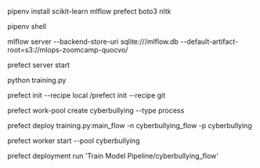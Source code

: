 pipenv install scikit-learn mlflow prefect boto3 nltk

pipenv shell

mlflow server  --backend-store-uri sqlite:///mlflow.db --default-artifact-root=s3://mlops-zoomcamp-quocvo/

prefect server start

python training.py

prefect init --recipe local /prefect init --recipe git

prefect work-pool create cyberbullying --type process

prefect deploy training.py:main_flow -n cyberbullying_flow -p cyberbullying

prefect worker start --pool cyberbullying

prefect deployment run 'Train Model Pipeline/cyberbullying_flow'